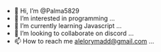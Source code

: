 - 👋 Hi, I’m @Palma5829
- 👀 I’m interested in programming ...
- 🌱 I’m currently learning Javascript ...
- 💞️ I’m looking to collaborate on discord ...
- 📫 How to reach me alelorymadd@gmail.com ...

<!---
Palma5829/Palma5829 is a ✨ special ✨ repository because its `README.md` (this file) appears on your GitHub profile.
You can click the Preview link to take a look at your changes.
--->
